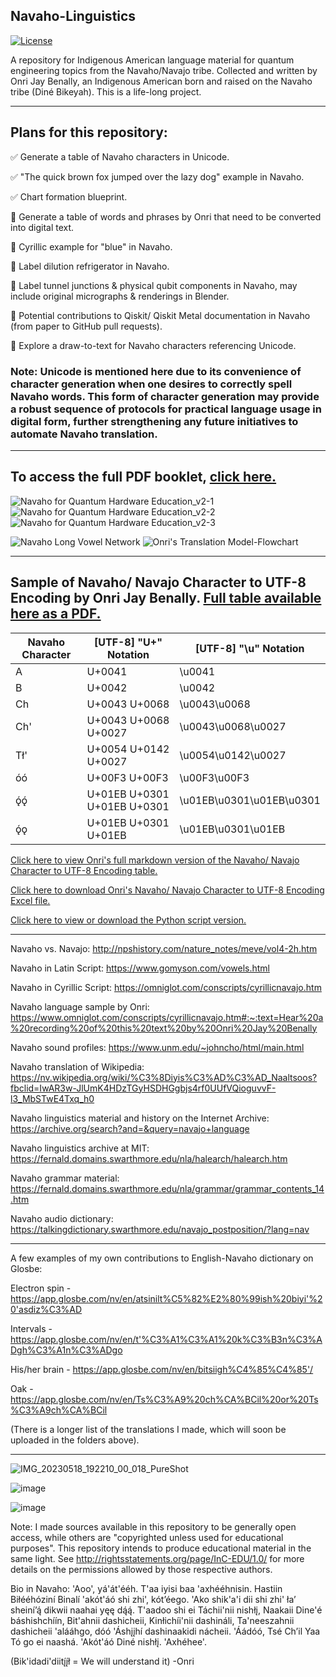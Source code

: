 ## Navaho-Linguistics
[![License](https://img.shields.io/badge/Creative_Commons-License-green)](https://choosealicense.com/licenses/cc-by-4.0)

A repository for Indigenous American language material for quantum engineering topics from the Navaho/Navajo tribe. Collected and written by Onri Jay Benally, an Indigenous American born and raised on the Navaho tribe (Diné Bikeyah). This is a life-long project.
________________________________________________________________________________________________________________________________________________
## Plans for this repository:

:white_check_mark: Generate a table of Navaho characters in Unicode.

:white_check_mark: "The quick brown fox jumped over the lazy dog" example in Navaho.

:white_check_mark: Chart formation blueprint.

:white_square_button: Generate a table of words and phrases by Onri that need to be converted into digital text.

:white_square_button: Cyrillic example for "blue" in Navaho.

:white_square_button: Label dilution refrigerator in Navaho.

:white_square_button: Label tunnel junctions & physical qubit components in Navaho, may include original micrographs & renderings in Blender.

:white_square_button: Potential contributions to Qiskit/ Qiskit Metal documentation in Navaho (from paper to GitHub pull requests).

:white_square_button: Explore a draw-to-text for Navaho characters referencing Unicode.

### Note: Unicode is mentioned here due to its convenience of character generation when one desires to correctly spell Navaho words. This form of character generation may provide a robust sequence of protocols for practical language usage in digital form, further strengthening any future initiatives to automate Navaho translation.

________________________________________________________________________________________________________________________________________________
## To access the full PDF booklet, [click here.](https://github.com/OJB-Quantum/Navaho-Linguistics/blob/main/Navaho%20for%20Quantum%20Hardware%20Education_v2.pdf)
![Navaho for Quantum Hardware Education_v2-1](https://github.com/OJB-Quantum/Navaho-Linguistics/assets/88035770/85ae0fb9-0ed6-4731-88e9-ce3a6e1c3df9)
![Navaho for Quantum Hardware Education_v2-2](https://github.com/OJB-Quantum/Navaho-Linguistics/assets/88035770/f86b8a3a-755b-42ab-8f5c-5329ff96ef92)
![Navaho for Quantum Hardware Education_v2-3](https://github.com/OJB-Quantum/Navaho-Linguistics/assets/88035770/62ece4d3-92a1-4206-955a-2de8af4a1ffd)

![Navaho Long Vowel Network](https://github.com/OJB-Quantum/Navaho-Linguistics/assets/88035770/81f88834-244c-4c8e-8926-c62330055334)
![Onri's Translation Model-Flowchart](https://github.com/OJB-Quantum/Navaho-Linguistics/assets/88035770/3d9537f6-77cf-4452-b234-6f278394c9b8)
________________________________________________________________________________________________________________________________________________
## Sample of Navaho/ Navajo Character to UTF-8 Encoding by Onri Jay Benally. [Full table available here as a PDF.](https://github.com/OJB-Quantum/Navaho-Linguistics/blob/main/Associated%20Diagrams/Navaho%20to%20UTF8%20Encoding_Onri%20Jay%20Benally.pdf)
| Navaho Character | [UTF-8] "U+" Notation | [UTF-8] "\u" Notation |
|------------------|-----------------------|-----------------------|
| A | U+0041 | \u0041 |
| B | U+0042 | \u0042 |
| Ch | U+0043 U+0068 | \u0043\u0068 |
| Ch' | U+0043 U+0068 U+0027 | \u0043\u0068\u0027 |
| Tł'| U+0054 U+0142 U+0027 | \u0054\u0142\u0027 |
| óó | U+00F3 U+00F3 | \u00F3\u00F3 |
| ǫ́ǫ́ | U+01EB U+0301 U+01EB U+0301 | \u01EB\u0301\u01EB\u0301 |
| ǫ́ǫ | U+01EB U+0301 U+01EB | \u01EB\u0301\u01EB |

[Click here to view Onri's full markdown version of the Navaho/ Navajo Character to UTF-8 Encoding table.](https://github.com/OJB-Quantum/Navaho-Linguistics/blob/main/Table%20of%20Navaho%20Alphabets%20in%20Unicode.md)

[Click here to download Onri's Navaho/ Navajo Character to UTF-8 Encoding Excel file.](https://github.com/OJB-Quantum/Navaho-Linguistics/raw/main/Associated%20Diagrams/Navaho%20to%20UTF8%20Encoding_Onri%20Jay%20Benally.xlsx)

[Click here to view or download the Python script version.](https://github.com/OJB-Quantum/Navaho-Linguistics/blob/main/Python%20Scripts%20for%20Navaho%20Linguistics/Navaho_Characters_UTF8_Conversion_U_Plus_Notation.ipynb)
________________________________________________________________________________________________________________________________________________
Navaho vs. Navajo: http://npshistory.com/nature_notes/meve/vol4-2h.htm

Navaho in Latin Script: https://www.gomyson.com/vowels.html

Navaho in Cyrillic Script: https://omniglot.com/conscripts/cyrillicnavajo.htm

Navaho language sample by Onri: https://www.omniglot.com/conscripts/cyrillicnavajo.htm#:~:text=Hear%20a%20recording%20of%20this%20text%20by%20Onri%20Jay%20Benally

Navaho sound profiles: https://www.unm.edu/~johncho/html/main.html

Navaho translation of Wikipedia: https://nv.wikipedia.org/wiki/%C3%8Diyis%C3%AD%C3%AD_Naaltsoos?fbclid=IwAR3w-JlUmK4HDzTGyHSDHGgbjs4rf0UUfVQioguvvF-l3_MbSTwE4Txq_h0

Navaho linguistics material and history on the Internet Archive: https://archive.org/search?and=&query=navajo+language

Navaho linguistics archive at MIT: https://fernald.domains.swarthmore.edu/nla/halearch/halearch.htm

Navaho grammar material: https://fernald.domains.swarthmore.edu/nla/grammar/grammar_contents_14.htm

Navaho audio dictionary: https://talkingdictionary.swarthmore.edu/navajo_postposition/?lang=nav

________________________________________________________________________________________________________________________________________________

A few examples of my own contributions to English-Navaho dictionary on Glosbe:

Electron spin - https://app.glosbe.com/nv/en/atsinilt%C5%82%E2%80%99ish%20biyi'%20'asdiz%C3%AD

Intervals - https://app.glosbe.com/nv/en/t'%C3%A1%C3%A1%20k%C3%B3n%C3%ADgh%C3%A1n%C3%ADgo

His/her brain - https://app.glosbe.com/nv/en/bitsiigh%C4%85%C4%85'/

Oak - https://app.glosbe.com/nv/en/Ts%C3%A9%20ch%CA%BCil%20or%20Ts%C3%A9ch%CA%BCil

(There is a longer list of the translations I made, which will soon be uploaded in the folders above).

________________________________________________________________________________________________________________________________________________

![IMG_20230518_192210_00_018_PureShot](https://github.com/OJB-Quantum/Navaho-Linguistics/assets/88035770/f976afb5-128a-47a8-bb3e-996de87b51a6)

![image](https://github.com/OJB-Quantum/Navaho-Linguistics/assets/88035770/b0321613-df61-4984-8f24-1825418995ee)

![image](https://github.com/OJB-Quantum/Navaho-Linguistics/assets/88035770/34362858-22f1-4a75-ac64-6f06de38d98a)


Note: I made sources available in this repository to be generally open access, while others are "copyrighted unless used for educational purposes". This repository intends to produce educational material in the same light. See http://rightsstatements.org/page/InC-EDU/1.0/ for more details on the permissions allowed by those respective authors.

Bio in Navaho: 'Aoo', yá'át'ééh. T'aa iyisi baa 'axhééhnisin. Hastiin Biłééhóziní Binalí 'akót'áó shi zhi', kótʼéego. 'Ako shik'a'i dii shi zhi' łaʼ sheiníʼą́ dikwii naahai yęę dą́ą́. T'aadoo shi ei Táchii'nii nishłį, Naakaii Dine'é báshishchíín, Bit'ahnii dashicheii, Kinłichíi'nii dashináli, Ta'neeszahnii dashicheii 'alááhgo, dóó 'Áshįįhí dashinaakidi nácheii. 'Áádóó, Tsé Chʼil Yaa Tó go ei naashá. 'Akót'áó Diné nishłį. 'Axhéhee'.

(Bik'idadi'diitį́į́ł = We will understand it) -Onri
